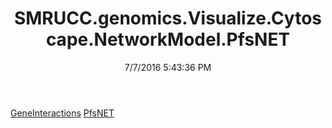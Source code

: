 ﻿---
title: SMRUCC.genomics.Visualize.Cytoscape.NetworkModel.PfsNET
date: 7/7/2016 5:43:36 PM
---

[GeneInteractions](T-SMRUCC.genomics.Visualize.Cytoscape.NetworkModel.PfsNET.GeneInteractions.html)
[PfsNET](T-SMRUCC.genomics.Visualize.Cytoscape.NetworkModel.PfsNET.PfsNET.html)
